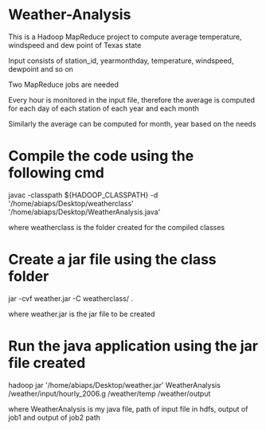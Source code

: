 # Weather-Analysis

  This is a Hadoop MapReduce project to compute average temperature, windspeed and dew point of Texas state

  Input consists of station_id, yearmonthday, temperature, windspeed, dewpoint and so on

  Two MapReduce jobs are needed

  Every hour is monitored in the input file, therefore the average is computed for each day of each station of each year and each month

  Similarly the average can be computed for month, year based on the needs

 # Compile the code using the following cmd

  javac -classpath ${HADOOP_CLASSPATH} -d '/home/abiaps/Desktop/weatherclass' '/home/abiaps/Desktop/WeatherAnalysis.java' 
  
  where weatherclass is the folder created for the compiled classes
  
 # Create a jar file using the class folder

  jar -cvf weather.jar -C weatherclass/ . 
  
  where weather.jar is the jar file to be created
  
 # Run the java application using the jar file created

  hadoop jar '/home/abiaps/Desktop/weather.jar' WeatherAnalysis /weather/input/hourly_2006.g /weather/temp /weather/output
  
  where WeatherAnalysis is my java file, path of input file in hdfs, output of job1 and output of job2 path


  

  


